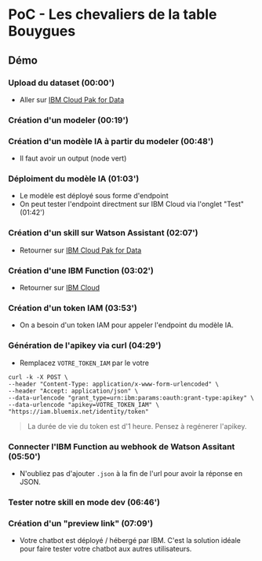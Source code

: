 # PoC - Les chevaliers de la table Bouygues


## Démo

### Upload du dataset (00:00')

* Aller sur [IBM Cloud Pak for Data](https://eu-de.dataplatform.cloud.ibm.com)

### Création d'un modeler (00:19')

### Création d'un modèle IA à partir du modeler (00:48')
* Il faut avoir un output (node vert)

### Déploiment du modèle IA (01:03')
* Le modèle est déployé sous forme d'endpoint
* On peut tester l'endpoint directment sur IBM Cloud via l'onglet "Test" (01:42')

### Création d'un skill sur Watson Assistant (02:07')
* Retourner sur [IBM Cloud Pak for Data](https://eu-de.dataplatform.cloud.ibm.com)

### Création d'une IBM Function (03:02')
* Retourner sur [IBM Cloud](https://cloud.ibm.com/)


### Création d'un token IAM (03:53')
* On a besoin d'un token IAM pour appeler l'endpoint du modèle IA.

### Génération de l'apikey via curl (04:29')
* Remplacez `VOTRE_TOKEN_IAM` par le votre

```
curl -k -X POST \
--header "Content-Type: application/x-www-form-urlencoded" \
--header "Accept: application/json" \
--data-urlencode "grant_type=urn:ibm:params:oauth:grant-type:apikey" \
--data-urlencode "apikey=VOTRE_TOKEN_IAM" \
"https://iam.bluemix.net/identity/token"
```
> La durée de vie du token est d'1 heure. Pensez à regénerer l'apikey.

### Connecter l'IBM Function au webhook de Watson Assitant (05:50')
* N'oubliez pas d'ajouter `.json` à la fin de l'url pour avoir la réponse en JSON.

### Tester notre skill en mode dev (06:46')

### Création d'un "preview link" (07:09')
* Votre chatbot est déployé / hébergé par IBM. C'est la solution idéale pour faire tester votre chatbot aux autres utilisateurs.
